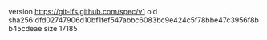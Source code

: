 version https://git-lfs.github.com/spec/v1
oid sha256:dfd02747906d10bf1fef547abbc6083bc9e424c5f78bbe47c3956f8bb45cdeae
size 17185

